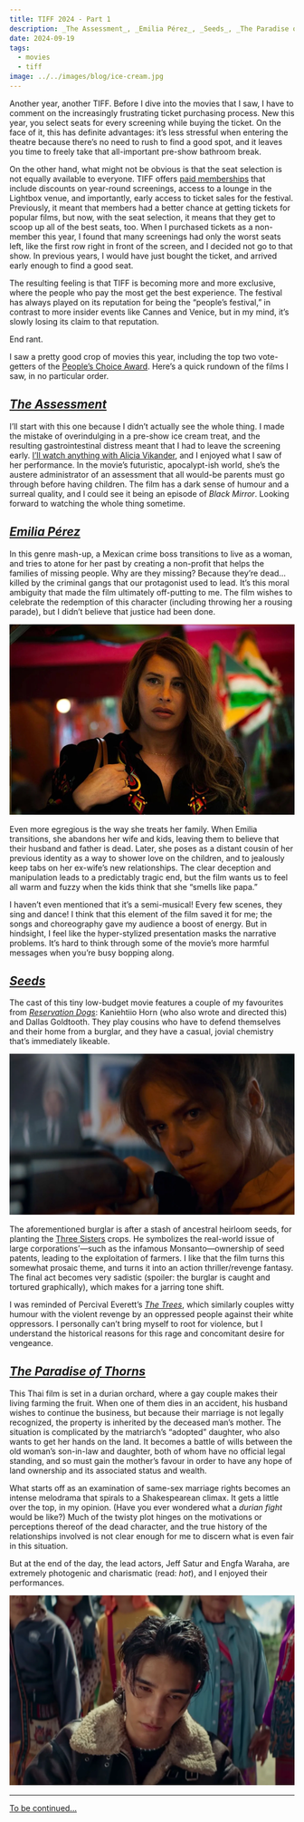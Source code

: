 ```yaml
---
title: TIFF 2024 - Part 1
description: _The Assessment_, _Emilia Pérez_, _Seeds_, _The Paradise of Thorns_
date: 2024-09-19
tags:
  - movies
  - tiff
image: ../../images/blog/ice-cream.jpg
---
```


Another year, another TIFF. Before I dive into the movies that I saw, I have to comment on the increasingly frustrating ticket purchasing process. New this year, you select seats for every screening while buying the ticket. On the face of it, this has definite advantages: it’s less stressful when entering the theatre because there’s no need to rush to find a good spot, and it leaves you time to freely take that all-important pre-show bathroom break.

On the other hand, what might not be obvious is that the seat selection is not equally available to everyone. TIFF offers [paid memberships](https://tiff.net/membership) that include discounts on year-round screenings, access to a lounge in the Lightbox venue, and importantly, early access to ticket sales for the festival. Previously, it meant that members had a better chance at getting tickets for popular films, but now, with the seat selection, it means that they get to scoop up all of the best seats, too. When I purchased tickets as a non-member this year, I found that many screenings had only the worst seats left, like the first row right in front of the screen, and I decided not go to that show. In previous years, I would have just bought the ticket, and arrived early enough to find a good seat.

The resulting feeling is that TIFF is becoming more and more exclusive, where the people who pay the most get the best experience. The festival has always played on its reputation for being the “people’s festival,” in contrast to more insider events like Cannes and Venice, but in my mind, it’s slowly losing its claim to that reputation.

End rant.

<!-- excerpt -->

I saw a pretty good crop of movies this year, including the top two vote-getters of the [People’s Choice Award](https://tiff.net/press/news/tiff-announces-its-2024-award-winners). Here’s a quick rundown of the films I saw, in no particular order.

## [_The Assessment_](https://letterboxd.com/film/the-assessment-2024/)

I’ll start with this one because I didn’t actually see the whole thing. I made the mistake of overindulging in a pre-show ice cream treat, and the resulting gastrointestinal distress meant that I had to leave the screening early. [I’ll watch anything with Alicia Vikander](/quick-reviews/irma-vep), and I enjoyed what I saw of her performance. In the movie’s futuristic, apocalypt-ish world, she’s the austere administrator of an assessment that all would-be parents must go through before having children. The film has a dark sense of humour and a surreal quality, and I could see it being an episode of _Black Mirror_. Looking forward to watching the whole thing sometime.

## [_Emilia Pérez_](https://letterboxd.com/film/emilia-perez/)

<span><sl-rating value="3" readonly></sl-rating></span>

In this genre mash-up, a Mexican crime boss transitions to live as a woman, and tries to atone for her past by creating a non-profit that helps the families of missing people. Why are they missing? Because they’re dead… killed by the criminal gangs that our protagonist used to lead. It’s this moral ambiguity that made the film ultimately off-putting to me. The film wishes to celebrate the redemption of this character (including throwing her a rousing parade), but I didn’t believe that justice had been done.

![](../../images/blog/emilia-perez.png)

Even more egregious is the way she treats her family. When Emilia transitions, she abandons her wife and kids, leaving them to believe that their husband and father is dead. Later, she poses as a distant cousin of her previous identity as a way to shower love on the children, and to jealously keep tabs on her ex-wife’s new relationships. The clear deception and manipulation leads to a predictably tragic end, but the film wants us to feel all warm and fuzzy when the kids think that she “smells like papa.”

I haven’t even mentioned that it’s a semi-musical! Every few scenes, they sing and dance! I think that this element of the film saved it for me; the songs and choreography gave my audience a boost of energy. But in hindsight, I feel like the hyper-stylized presentation masks the narrative problems. It’s hard to think through some of the movie’s more harmful messages when you’re busy bopping along.


## [_Seeds_](https://letterboxd.com/film/seeds-2024/)

<span><sl-rating value="2.5" readonly></sl-rating></span>

The cast of this tiny low-budget movie features a couple of my favourites from [_Reservation Dogs_](/quick-reviews/reservation-dogs): Kaniehtiio Horn (who also wrote and directed this) and Dallas Goldtooth. They play cousins who have to defend themselves and their home from a burglar, and they have a casual, jovial chemistry that’s immediately likeable.

![](../../images/blog/seeds.png)

The aforementioned burglar is after a stash of ancestral heirloom seeds, for planting the [Three Sisters](https://en.wikipedia.org/wiki/Three_Sisters_%28agriculture%29) crops. He symbolizes the real-world issue of large corporations’—such as the infamous Monsanto—ownership of seed patents, leading to the exploitation of farmers. I like that the film turns this somewhat prosaic theme, and turns it into an action thriller/revenge fantasy. The final act becomes very sadistic (spoiler: <span class="spoiler" x-data="spoiler" x-bind="attrs">the burglar is caught and tortured graphically</span>), which makes for a jarring tone shift.

I was reminded of Percival Everett’s [_The Trees_](https://app.thestorygraph.com/books/5e464ba9-f7a9-4d45-af8c-897632134d4f), which similarly couples witty humour with the violent revenge by an oppressed people against their white oppressors. I personally can’t bring myself to root for violence, but I understand the historical reasons for this rage and concomitant desire for vengeance.

## [_The Paradise of Thorns_](https://letterboxd.com/film/the-paradise-of-thorns/)

<span><sl-rating value="3" readonly></sl-rating></span>

This Thai film is set in a durian orchard, where a gay couple makes their living farming the fruit. When one of them dies in an accident, his husband wishes to continue the business, but because their marriage is not legally recognized, the property is inherited by the deceased man’s mother. The situation is complicated by the matriarch’s “adopted” daughter, who also wants to get her hands on the land. It becomes a battle of wills between the old woman’s son-in-law and daughter, both of whom have no official legal standing, and so must gain the mother’s favour in order to have any hope of land ownership and its associated status and wealth.

What starts off as an examination of same-sex marriage rights becomes an intense melodrama that spirals to a Shakespearean climax. It gets a little over the top, in my opinion. (Have you ever wondered what a _durian fight_ would be like?) Much of the twisty plot hinges on the motivations or perceptions thereof of the dead character, and the true history of the relationships involved is not clear enough for me to discern what is even fair in this situation.

But at the end of the day, the lead actors, Jeff Satur and Engfa Waraha, are extremely photogenic and charismatic (read: _hot_), and I enjoyed their performances.

![](../../images/blog/paradise-of-thorns.png)

----

[To be continued...](/blog/2024-09-20-tiff-2024-part-2)
